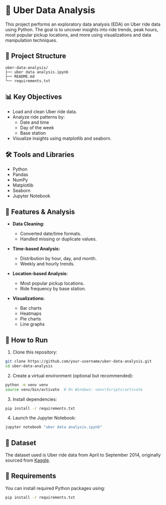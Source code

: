 # 🚖 Uber Data Analysis

This project performs an exploratory data analysis (EDA) on Uber ride data using Python. The goal is to uncover insights into ride trends, peak hours, most popular pickup locations, and more using visualizations and data manipulation techniques.

## 📂 Project Structure

```
uber-data-analysis/
├── uber data analysis.ipynb
├── README.md
└── requirements.txt
```

## 📊 Key Objectives

- Load and clean Uber ride data.
- Analyze ride patterns by:
  - Date and time
  - Day of the week
  - Base station
- Visualize insights using matplotlib and seaborn.

## 🛠️ Tools and Libraries

- Python
- Pandas
- NumPy
- Matplotlib
- Seaborn
- Jupyter Notebook

## 🧪 Features & Analysis

- **Data Cleaning:**  
  - Converted date/time formats.
  - Handled missing or duplicate values.

- **Time-based Analysis:**  
  - Distribution by hour, day, and month.
  - Weekly and hourly trends.

- **Location-based Analysis:**  
  - Most popular pickup locations.
  - Ride frequency by base station.

- **Visualizations:**  
  - Bar charts
  - Heatmaps
  - Pie charts
  - Line graphs

## 🚀 How to Run

1. Clone this repository:

```bash
git clone https://github.com/your-username/uber-data-analysis.git
cd uber-data-analysis
```

2. Create a virtual environment (optional but recommended):

```bash
python -m venv venv
source venv/bin/activate  # On Windows: venv\Scripts\activate
```

3. Install dependencies:

```bash
pip install -r requirements.txt
```

4. Launch the Jupyter Notebook:

```bash
jupyter notebook "uber data analysis.ipynb"
```

## 📁 Dataset

The dataset used is Uber ride data from April to September 2014, originally sourced from [Kaggle](https://www.kaggle.com/datasets).

## 📌 Requirements

You can install required Python packages using:

```bash
pip install -r requirements.txt
```

